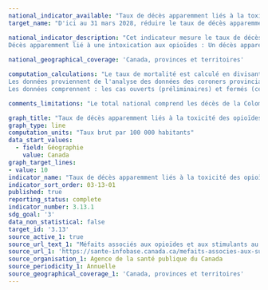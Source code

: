 ```yaml
---
national_indicator_available: "Taux de décès apparemment liés à la toxicité des opioïdes par 100 000 habitants"
target_name: "D'ici au 31 mars 2028, réduire le taux de décès apparemment liés à la toxicité des opioïdes à 10 par 100 000 habitants"

national_indicator_description: "Cet indicateur mesure le taux de décès apparemment liés à la toxicité des opioïdes par 100 000 habitants. <br><br>
Décès apparemment lié à une intoxication aux opioïdes : Un décès apparemment lié à une intoxication lorsqu’une ou plusieurs des substances en cause(s) est un opioïde."
  
national_geographical_coverage: 'Canada, provinces et territoires'

computation_calculations: "Le taux de mortalité est calculé en divisant le nombre de décès selon les données des provinces/territoires / estimation de la population en milieu d'année x 100 000. <br><br>
Les données proviennent de l'analyse des données des coroners provinciaux et territoriaux (à différents stades de préparation). Les données sont fournies par les coroners provinciaux/territoriaux par l'intermédiaire de l'ASPC. Les données des indicateurs seront ventilées par sexe, par province/territoire et par groupe d'âge, dans la mesure du possible. <br><br>
Les données comprennent : les cas ouverts (préliminaires) et fermés (certifiés) ; les modes de décès non naturels (intentionnels et non intentionnels) ; et les personnes avec ou sans ordonnance. Les données n'incluent pas les décès dus à une consommation chronique de substances, à l'assistance médicale à mourir et aux traumatismes pour lesquels une substance toxique a contribué aux circonstances de la blessure."

comments_limitations: "Le total national comprend les décès de la Colombie-Britannique (à partir de 2019) liés à toutes les drogues non réglementées et du Québec (à partir de 2022) liés à l'intoxication par les drogues ou les opioïdes. Les provinces et les territoires sont inclus dans les taux nationaux bruts s’ils ont fourni des données pendant au moins un trimestre d’une année donnée."

graph_title: "Taux de décès apparemment liés à la toxicité des opioïdes par 100 000 habitants"
graph_type: line
computation_units: "Taux brut par 100 000 habitants"
data_start_values:
  - field: Géographie
    value: Canada
graph_target_lines:
- value: 10
indicator_name: "Taux de décès apparemment liés à la toxicité des opioïdes par 100 000 habitants"
indicator_sort_order: 03-13-01
published: true
reporting_status: complete
indicator_number: 3.13.1
sdg_goal: '3'
data_non_statistical: false
target_id: '3.13'
source_active_1: true
source_url_text_1: "Méfaits associés aux opioïdes et aux stimulants au Canada"
source_url_1: 'https://sante-infobase.canada.ca/mefaits-associes-aux-substances/opioides-stimulants/index.html'
source_organisation_1: Agence de la santé publique du Canada
source_periodicity_1: Annuelle
source_geographical_coverage_1: 'Canada, provinces et territoires'
---
```

